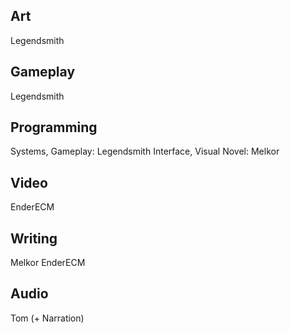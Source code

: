 ## Art
Legendsmith
## Gameplay
Legendsmith
## Programming
Systems, Gameplay: Legendsmith
Interface, Visual Novel: Melkor
## Video
EnderECM
## Writing
Melkor
EnderECM
## Audio
Tom (+ Narration)